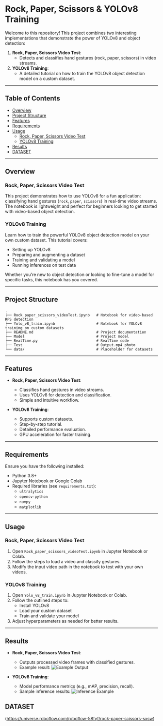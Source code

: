 # Rock, Paper, Scissors & YOLOv8 Training

Welcome to this repository! This project combines two interesting implementations that demonstrate the power of YOLOv8 and object detection:

1. **Rock, Paper, Scissors Video Test**:
   - Detects and classifies hand gestures (rock, paper, scissors) in video streams.
2. **YOLOv8 Training**:
   - A detailed tutorial on how to train the YOLOv8 object detection model on a custom dataset.

---

## Table of Contents

- [Overview](#overview)
- [Project Structure](#project-structure)
- [Features](#features)
- [Requirements](#requirements)
- [Usage](#usage)
  - [Rock, Paper, Scissors Video Test](#rock-paper-scissors-video-test)
  - [YOLOv8 Training](#yolov8-training)
- [Results](#results)
- [DATASET](#DATASET)

---

## Overview

### Rock, Paper, Scissors Video Test
This project demonstrates how to use YOLOv8 for a fun application: classifying hand gestures (`rock`, `paper`, `scissors`) in real-time video streams. The notebook is lightweight and perfect for beginners looking to get started with video-based object detection.

### YOLOv8 Training
Learn how to train the powerful YOLOv8 object detection model on your own custom dataset. This tutorial covers:
- Setting up YOLOv8
- Preparing and augmenting a dataset
- Training and validating a model
- Running inferences on test data

Whether you're new to object detection or looking to fine-tune a model for specific tasks, this notebook has you covered.

---

## Project Structure

```plaintext
.
├── Rock_paper_scissors_videoTest.ipynb   # Notebook for video-based RPS detection
├── Yolo_v8_train.ipynb                   # Notebook for YOLOv8 training on custom datasets
├── README.md                             # Project documentation
├── Model                                 # Project model
├── RealTime.py                           # RealTime code
├── Test                                  # Output.mp4 photo
└── data/                                 # Placeholder for datasets
```

---

## Features

- **Rock, Paper, Scissors Video Test**:
  - Classifies hand gestures in video streams.
  - Uses YOLOv8 for detection and classification.
  - Simple and intuitive workflow.

- **YOLOv8 Training**:
  - Supports custom datasets.
  - Step-by-step tutorial.
  - Detailed performance evaluation.
  - GPU acceleration for faster training.

---

## Requirements

Ensure you have the following installed:

- Python 3.8+
- Jupyter Notebook or Google Colab
- Required libraries (see `requirements.txt`):
  - `ultralytics`
  - `opencv-python`
  - `numpy`
  - `matplotlib`

---


## Usage

### Rock, Paper, Scissors Video Test

1. Open `Rock_paper_scissors_videoTest.ipynb` in Jupyter Notebook or Colab.
2. Follow the steps to load a video and classify gestures.
3. Modify the input video path in the notebook to test with your own videos.

### YOLOv8 Training

1. Open `Yolo_v8_train.ipynb` in Jupyter Notebook or Colab.
2. Follow the outlined steps to:
   - Install YOLOv8
   - Load your custom dataset
   - Train and validate your model
3. Adjust hyperparameters as needed for better results.

---

## Results

- **Rock, Paper, Scissors Video Test**:
  - Outputs processed video frames with classified gestures.
  - Example result:
    ![Example Output](path/to/example_output_rps.png)

- **YOLOv8 Training**:
  - Model performance metrics (e.g., mAP, precision, recall).
  - Sample inference results:
    ![Inference Example](path/to/inference_example.png)

## DATASET

(https://universe.roboflow.com/roboflow-58fyf/rock-paper-scissors-sxsw)
